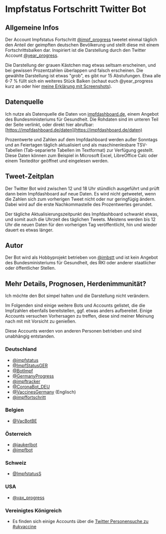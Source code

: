 # Impfstatus Fortschritt Twitter Bot

## Allgemeine Infos

Der Account Impfstatus Fortschritt [@impf_progress](https://twitter.com/impf_progress) tweetet einmal täglich den Anteil der geimpften deutschen Bevölkerung und stellt diese mit einem Fortschrittsbalken dar. Inspiriert ist die Darstellung durch den Twitter Account [@year_progress](https://twitter.com/year_progress). 

Die Darstellung der grauen Kästchen mag etwas seltsam erscheinen, und bei gewissen Prozentzahlen überlappen und falsch erscheinen. Die gewählte Darstellung ist etwas "grob", es gibt nur 15 Abstufungen. Etwa alle 6-7 % füllt sich ein weiteres Stück Balken (schaut euch @year_progress kurz an oder hier [meine Erklärung mit Screenshots](https://twitter.com/imbstt/status/1369054005461147658)).

## Datenquelle

Ich nutze als Datenquelle die Daten von [impfdashboard.de](https://impfdashboard.de/), einem Angebot des Bundesministeriums für Gesundheit. Die Rohdaten sind im unteren Teil der Seite verlinkt, oder direkt hier abrufbar: [https://impfdashboard.de/daten](https://impfdashboard.de/daten)

Prozentwerte und Zahlen auf dem Impfdashboard werden außer Sonntags und an Feiertagen täglich aktualisiert und als maschinenlesbare TSV-Tabellen (Tab-separierte Tabellen im Textformat) zur Verfügung gestellt. Diese Daten können zum Beispiel in Microsoft Excel, LibreOffice Calc oder einem Texteditor geöffnet und eingelesen werden. 

## Tweet-Zeitplan

Der Twitter Bot wird zwischen 12 und 18 Uhr stündlich ausgeführt und prüft dann beim Impfdashboard auf neue Daten. Es wird nicht getweetet, wenn die Zahlen sich zum vorherigen Tweet nicht oder nur geringfügig ändern. Dabei wird auf die erste Nachkommastelle des Prozentwertes gerundet.

Der tägliche Aktualisierungszeitpunkt des Impfdashboard schwankt etwas, und somit auch die Uhrzeit des täglichen Tweets. Meistens werden bis 12 Uhr die neuen Daten für den vorherigen Tag veröffentlicht, hin und wieder dauert es etwas länger. 

## Autor

Der Bot wird als Hobbyprojekt betrieben von [@imbstt](https://twitter.com/imbstt) und ist kein Angebot des Bundesministeriums für Gesundheit, des RKI oder anderer staatlicher oder öffentlicher Stellen.

## Mehr Details, Prognosen, Herdenimmunität?

Ich möchte den Bot simpel halten und die Darstellung nicht verändern. 

Im Folgenden sind einige weitere Bots und Accounts gelistet, die die Impfzahlen ebenfalls bereitstellen, ggf. etwas anders aufbereitet. Einige Accounts versuchen Vorhersagen zu treffen, diese sind meiner Meinung nach mit mit Vorsicht zu genießen. 

Diese Accounts werden von anderen Personen betrieben und sind unabhängig entstanden.

### Deutschland

* [@impfstatus](https://twitter.com/impfstatus) 
* [@ImpfStatusGER](https://twitter.com/ImpfStatusGER) 
* [@BotImpf](https://twitter.com/BotImpf)
* [@GermanyProgress](https://twitter.com/GermanyProgress)
* [@impftracker](https://twitter.com/impftracker)
* [@CoronaBot_DEU](https://twitter.com/CoronaBot_DEU)
* [@VaccinesGermany](https://twitter.com/VaccinesGermany/) (Englisch)
* [@impffortschritt](https://twitter.com/impffortschritt)

### Belgien

* [@VacBotBE](https://twitter.com/VacBotBE)

### Österreich

* [@jaukerlbot](https://twitter.com/jaukerlbot) 
* [@impfbot](https://twitter.com/impfbot)

### Schweiz

* [@ImpfstatusS](https://twitter.com/ImpfstatusS)

### USA

* [@vax_progress](https://twitter.com/vax_progress)

### Vereinigtes Königreich

* Es finden sich einige Accounts über die [Twitter Personensuche zu #ukvaccine](https://twitter.com/hashtag/ukvaccine?src=hashtag_click&f=user)
